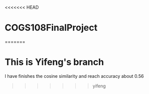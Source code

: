 <<<<<<< HEAD
# COGS108FinalProject
=======
# This is Yifeng's branch

I have finishes the cosine similarity and reach accuracy about 0.56
>>>>>>> yifeng
